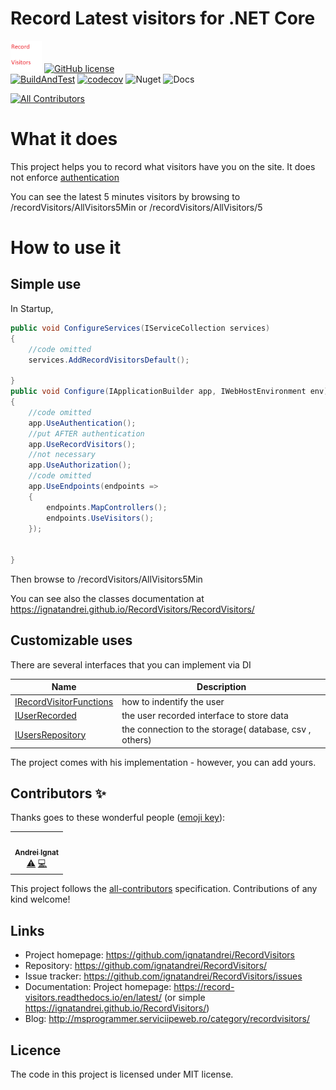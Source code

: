 
# Record Latest visitors for .NET Core 

<img src="https://github.com/ignatandrei/RecordVisitors/raw/main/docs/rv.png" width="50px"  height="50px" style="height: 50px; width:50px;" /> [![GitHub license](https://img.shields.io/badge/license-MIT-blue.svg)](https://github.com/ignatandrei/RecordVisitors/blob/master/LICENSE)  
[![BuildAndTest](https://github.com/ignatandrei/RecordVisitors/actions/workflows/dotnet.yml/badge.svg)](https://github.com/ignatandrei/RecordVisitors/actions/workflows/dotnet.yml) 
[![codecov](https://codecov.io/gh/ignatandrei/RecordVisitors/branch/main/graph/badge.svg?token=ur3OvnDoGh)](https://codecov.io/gh/ignatandrei/RecordVisitors)
![Nuget](https://img.shields.io/nuget/v/recordvisitors) ![Docs](https://readthedocs.org/projects/record-visitors/badge/?version=latest)

<!-- ALL-CONTRIBUTORS-BADGE:START - Do not remove or modify this section -->
[![All Contributors](https://img.shields.io/badge/all_contributors-1-orange.svg?style=flat-square)](#contributors-)
<!-- ALL-CONTRIBUTORS-BADGE:END -->



# What it does

This project helps you to record what visitors have you on the site. It does not enforce [authentication](https://docs.microsoft.com/en-us/aspnet/core/security/authentication/?view=aspnetcore-5.0)

You can see the latest 5 minutes visitors by browsing to /recordVisitors/AllVisitors5Min or /recordVisitors/AllVisitors/5 

# How to use it

## Simple use

In Startup, 
```csharp
public void ConfigureServices(IServiceCollection services)
{
    //code omitted
    services.AddRecordVisitorsDefault();
    
}
public void Configure(IApplicationBuilder app, IWebHostEnvironment env)
{
    //code omitted 
    app.UseAuthentication();
    //put AFTER authentication
    app.UseRecordVisitors();
    //not necessary
    app.UseAuthorization();
    //code omitted
    app.UseEndpoints(endpoints =>
    {
        endpoints.MapControllers();
        endpoints.UseVisitors();
    });


}

```

Then browse to /recordVisitors/AllVisitors5Min

You can see also the classes documentation at https://ignatandrei.github.io/RecordVisitors/RecordVisitors/


## Customizable uses

There are several interfaces that you can implement via DI


| Name                                                        | Description                                            |
| ----------------------------------------------------------- | ------------------------------------------------------ |
| [IRecordVisitorFunctions](IRecordVisitorFunctions/index.md) | how to indentify the user                              |
| [IUserRecorded](IUserRecorded/index.md)                     | the user recorded interface to store data              |
| [IUsersRepository](IUsersRepository/index.md)               | the connection to the storage( database, csv , others) |


The project comes with his implementation - however, you can add yours.


## Contributors ✨

Thanks goes to these wonderful people ([emoji key](https://allcontributors.org/docs/en/emoji-key)):

<!-- ALL-CONTRIBUTORS-LIST:START - Do not remove or modify this section -->
<!-- prettier-ignore-start -->
<!-- markdownlint-disable -->
<table>
  <tr>
    <td align="center"><a href="http://msprogrammer.serviciipeweb.ro/"><img src="https://avatars.githubusercontent.com/u/153982?v=4?s=100" width="100px;" alt=""/><br /><sub><b>Andrei Ignat</b></sub></a><br /><a href="https://github.com/ignatandrei/RecordVisitors/commits?author=ignatandrei" title="Tests">⚠️</a> <a href="https://github.com/ignatandrei/RecordVisitors/commits?author=ignatandrei" title="Code">💻</a></td>
  </tr>
</table>

<!-- markdownlint-restore -->
<!-- prettier-ignore-end -->

<!-- ALL-CONTRIBUTORS-LIST:END -->

This project follows the [all-contributors](https://github.com/all-contributors/all-contributors) specification. Contributions of any kind welcome!


## Links

- Project homepage: https://github.com/ignatandrei/RecordVisitors 
- Repository: https://github.com/ignatandrei/RecordVisitors/
- Issue tracker: https://github.com/ignatandrei/RecordVisitors/issues
- Documentation: Project homepage: https://record-visitors.readthedocs.io/en/latest/ (or simple https://ignatandrei.github.io/RecordVisitors/)
- Blog: http://msprogrammer.serviciipeweb.ro/category/recordvisitors/ 

## Licence

The code in this project is licensed under MIT license.